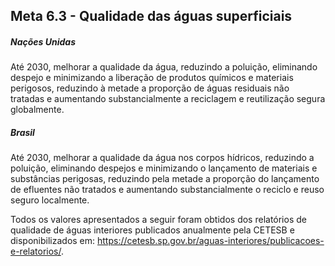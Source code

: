 ## Meta 6.3 - Qualidade das águas superficiais

##### Nações Unidas
  
  Até 2030, melhorar a qualidade da água, reduzindo a poluição,  eliminando despejo e minimizando a liberação de produtos químicos  e materiais perigosos, reduzindo à metade a proporção de águas  residuais não tratadas e aumentando substancialmente a reciclagem e reutilização segura globalmente.
  
##### Brasil
  
  Até 2030, melhorar a qualidade da água nos corpos hídricos, reduzindo a poluição, eliminando despejos e minimizando o lançamento de materiais e substâncias perigosas, reduzindo pela metade a proporção do lançamento de efluentes não tratados e aumentando substancialmente o reciclo e reuso seguro localmente.
  
Todos os valores apresentados a seguir foram obtidos dos relatórios de qualidade de águas interiores publicados anualmente pela CETESB e disponibilizados em: https://cetesb.sp.gov.br/aguas-interiores/publicacoes-e-relatorios/.
